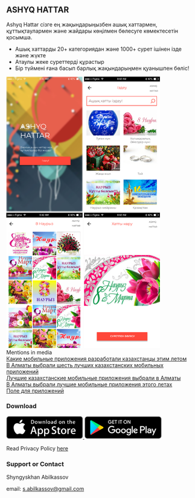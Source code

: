## ASHYQ HATTAR

Ashyq Hattar сізге ең жақындарыңызбен ашық хаттармен, құттықтаулармен және жайдары көңілмен бөлесуге көмектесетін қосымша.

- Ашық хаттарды 20+ категориядан және 1000+ сурет ішінен ізде және жүкте
- Атаулы жеке суреттерді құрастыр
- Бір түймені ғана басып барлық жақындарыңмен қуанышпен бөліс!

<div>
  <img src="./assets/images/screens/screen1.png" width="40%">
  <img src="./assets/images/screens/screen2.png" width="40%">
</div>

<div>
  <img src="./assets/images/screens/screen3.png" width="40%">
  <img src="./assets/images/screens/screen4.png" width="40%">
</div>

<div>
  Mentions in media
  <br />
  <a href="https://forbes.kz/process/technologies/kakie_mobilnyie_prilojeniya_razrabotali_kazahstantsyi_etim_letom/"> 
    Какие мобильные приложения разработали казахстанцы этим летом
  </a>
  <br />
  <a href="https://informburo.kz/novosti/v-almaty-vybrali-shest-luchshih-kazahstanskih-mobilnyh-prilozheniy-74868.html">
    В Алматы выбрали шесть лучших казахстанских мобильных приложений
  </a>
  <br />
  <a href="https://bnews.kz/ru/news/luchshie_kazahstanskie_mobilnie_prilozheniya_vibrali_v_almati">
    Лучшие казахстанские мобильные приложения выбрали в Алматы
  </a>
  <br />
  <a href="http://profit.kz/news/48542/V-Almati-vibrali-luchshie-mobilnie-prilozheniya-etogo-leta/">
    В Алматы выбрали лучшие мобильные приложения этого летаx
  </a>
  <br />
  <a href="https://kursiv.kz/thumb//fresh1534386931.pdf">
    Поле для приложений
  </a>
  <br />
</div>

### Download
<div>
  <a href="https://itunes.apple.com/kz/app/ashyq-hattar/id1423553378?mt=8">
    <img src="./assets/images/appstore.png" height="60">
  </a>
  <a href="https://play.google.com/store/apps/details?id=com.ashyqhattar">
    <img src="./assets/images/googleplay.png" height="60">
  </a>
</div>

Read Privacy Policy [here](./privacy_policy.html)

### Support or Contact

Shyngyskhan Abilkassov

email: s.abilkassov@gmail.com
